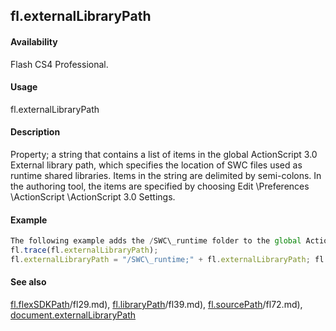 ## fl.externalLibraryPath

#### Availability

Flash CS4 Professional.

#### Usage

fl.externalLibraryPath

#### Description

Property; a string that contains a list of items in the global ActionScript 3.0 External library path, which specifies the location of SWC files used as runtime shared libraries. Items in the string are delimited by semi-colons. In the authoring tool, the items are specified by choosing Edit \Preferences \ActionScript \ActionScript 3.0 Settings.

#### Example

```javascript
The following example adds the /SWC\_runtime folder to the global ActionScript 3.0 External library path:
fl.trace(fl.externalLibraryPath);
fl.externalLibraryPath = "/SWC\_runtime;" + fl.externalLibraryPath; fl.trace(fl.externalLibraryPath);

```
#### See also

[fl.flexSDKPath](#!AdobeDocs/developers-animatesdk-docs/test/flash_object_(fl)/fl29.md)/fl29.md), [fl.libraryPath](#!AdobeDocs/developers-animatesdk-docs/test/flash_object_(fl)/fl39.md)/fl39.md), [fl.sourcePath](#!AdobeDocs/developers-animatesdk-docs/test/flash_object_(fl)/fl72.md)/fl72.md), [document.externalLibraryPath](#!AdobeDocs/developers-animatesdk-docs/test/Document_object/docume69.md)
